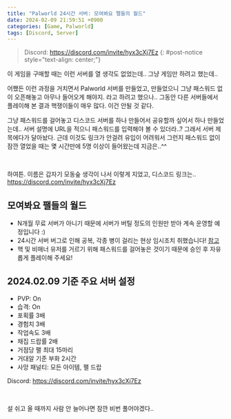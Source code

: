 ```yaml
---
title: "Palworld 24시간 서버: 모여봐요 팰들의 월드"
date: 2024-02-09 21:59:51 +0900
categories: [Game, Palworld]
tags: [Discord, Server]
---
```


> Discord: <https://discord.com/invite/hyx3cXj7Ez>
{: #post-notice style="text-align: center;"}

이 게임을 구매할 때는 이런 서버를 열 생각도 없었는데.. 그냥 게임만 하려고 했는데..

어쨌든 이런 과정을 거치면서 Palworld 서버를 만들었고, 만들었으니 그냥 패스워드 없이 오픈해놓고 아무나 들어오게 해야지.
라고 하려고 했으나.. 그동안 다른 서버들에서 플레이해 본 결과 핵쟁이들이 매우 많다. 이건 안될 것 같다.

그냥 패스워드를 걸어놓고 디스코드 서버를 하나 만들어서 공유할까 싶어서 하나 만들었는데.. 서버 설명에 URL을 적으니 패스워드를 입력해야 볼 수 있더라..? 그래서 서버 제목에다가 달아놨다. 근데 이것도 링크가 안걸려 유입이 어려워서 그런지 패스워드 없이 잠깐 열었을 때는 몇 시간만에 5명 이상이 들어왔는데 지금은..^^

<br/>

하여튼. 이름은 갑자기 모동숲 생각이 나서 이렇게 지었고, 디스코드 링크는..  
<https://discord.com/invite/hyx3cXj7Ez>

## 모여봐요 팰들의 월드
- N개월 무료 서버가 아니기 때문에 서버가 버틸 정도의 인원만 받아 계속 운영할 예정입니다 :)
- 24시간 서버 버그로 인해 공복, 각종 병이 걸리는 현상 임시조치 취했습니다! [참고](/posts/palworld-24-hours-server-bug/#임시-대처-방법)
- 핵 및 비매너 유저를 거르기 위해 패스워드를 걸어놓은 것이기 때문에 승인 후 자유롭게 플레이해 주세요!

## 2024.02.09 기준 주요 서버 설정
- PVP: On
- 습격: On
- 포획률 3배
- 경험치 3배
- 작업속도 3배
- 채집 드랍률 2배
- 거점당 팰 최대 15마리
- 거대알 기준 부화 2시간
- 사망 패널티: 모든 아이템, 팰 드랍

Discord: <https://discord.com/invite/hyx3cXj7Ez>

<br/>

설 쉬고 올 때까지 사람 안 늘어나면 잠깐 비번 풀어야겠다..
